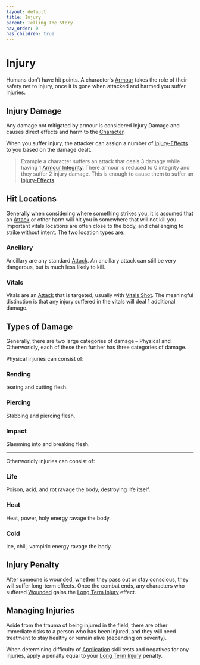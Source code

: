 ```yaml
---
layout: default
title: Injury
parent: Telling The Story
nav_order: 0
has_children: true
---
```

# Injury
Humans don’t have hit points. A character's [Armour](Armour) takes the role of their safety net to injury, once it is gone when attacked and harmed you suffer injuries. 

## Injury Damage
Any damage not mitigated by armour is considered Injury Damage and causes direct effects and harm to the [Character](Game/Core/Terminology#Character).

When you suffer injury, the attacker can assign a number of [Injury-Effects](Game/Core/Injury-Effects) to you based on the damage dealt.

> Example a character suffers an attack that deals 3 damage while having 1 [Armour Integrity](Game/Core/Armour#Armour%20Integrity). There armour is reduced to 0 integrity and they suffer 2 injury damage. This is enough to cause them to suffer an [Injury-Effects](Game/Core/Injury-Effects).

## Hit Locations
Generally when considering where something strikes you, it is assumed that an [Attack](Terminology#Attack) or other harm will hit you in somewhere that will not kill you. Important vitals locations are often close to the body, and challenging to strike without intent. The two location types are:
### Ancillary
Ancillary are any standard [Attack](Terminology#Attack). An ancillary attack can still be very dangerous, but is much less likely to kill.
### Vitals
Vitals are an [Attack](Terminology#Attack) that is targeted, usually with [Vitals Shot](Attacks#Vitals%20Hit). The meaningful distinction is that any injury suffered in the vitals will deal 1 additional damage.

## Types of Damage
Generally, there are two large categories of damage – Physical and Otherworldly, each of these then further has three categories of damage.

Physical injuries can consist of:
### Rending
tearing and cutting flesh.
### Piercing
Stabbing and piercing flesh.
### Impact
Slamming into and breaking flesh.

---

Otherworldly injuries can consist of:
### Life
Poison, acid, and rot ravage the body, destroying life itself.
### Heat
Heat, power, holy energy ravage the body.
### Cold
Ice, chill, vampiric energy ravage the body.

## Injury Penalty
After someone is wounded, whether they pass out or stay conscious, they will suffer long-term effects. Once the combat ends, any characters who suffered [Wounded](Effects#Wounded) gains the [Long Term Injury](Effects#Long%20Term%20Injury) effect.

## Managing Injuries
Aside from the trauma of being injured in the field, there are other immediate risks to a person who has been injured, and they will need treatment to stay healthy or remain alive (depending on severity).

When determining difficulty of [Application](Intelligence#Application) skill tests and negatives for any injuries, apply a penalty equal to your [Long Term Injury](Game/Core/Effects#Long%20Term%20Injury) penalty.